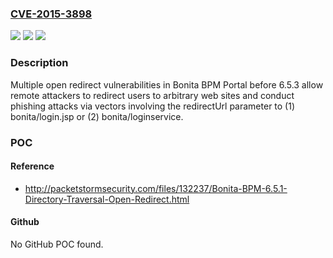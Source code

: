 ### [CVE-2015-3898](https://cve.mitre.org/cgi-bin/cvename.cgi?name=CVE-2015-3898)
![](https://img.shields.io/static/v1?label=Product&message=n%2Fa&color=blue)
![](https://img.shields.io/static/v1?label=Version&message=n%2Fa&color=blue)
![](https://img.shields.io/static/v1?label=Vulnerability&message=n%2Fa&color=brighgreen)

### Description

Multiple open redirect vulnerabilities in Bonita BPM Portal before 6.5.3 allow remote attackers to redirect users to arbitrary web sites and conduct phishing attacks via vectors involving the redirectUrl parameter to (1) bonita/login.jsp or (2) bonita/loginservice.

### POC

#### Reference
- http://packetstormsecurity.com/files/132237/Bonita-BPM-6.5.1-Directory-Traversal-Open-Redirect.html

#### Github
No GitHub POC found.

